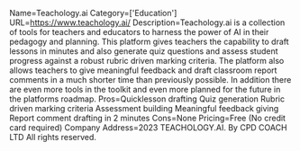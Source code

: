 Name=Teachology.ai
Category=['Education']
URL=https://www.teachology.ai/
Description=Teachology.ai is a collection of tools for teachers and educators to harness the power of AI in their pedagogy and planning. This platform gives teachers the capability to draft lessons in minutes and also generate quiz questions and assess student progress against a robust rubric driven marking criteria. The platform also allows teachers to give meaningful feedback and draft classroom report comments in a much shorter time than previously possible. In addition there are even more tools in the toolkit and even more planned for the future in the platforms roadmap.
Pros=Quicklesson drafting Quiz generation Rubric driven marking criteria Assessment building Meaningful feedback giving Report comment drafting in 2 minutes
Cons=None
Pricing=Free (No credit card required)
Company Address=2023 TEACHOLOGY.AI. By CPD COACH LTD All rights reserved.
